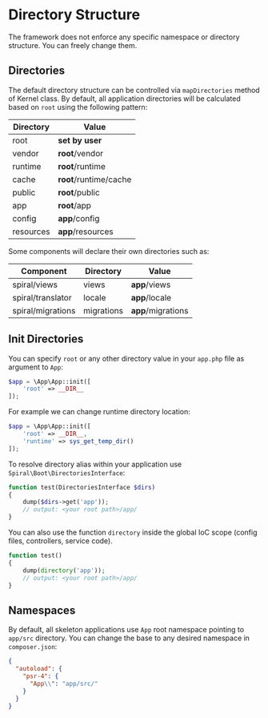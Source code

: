 # Directory Structure
The framework does not enforce any specific namespace or directory structure. You can freely change them.

## Directories
The default directory structure can be controlled via `mapDirectories` method of Kernel class. By
default, all application directories will be calculated based on `root` using the following pattern:

Directory | Value 
---       | ---
root      | **set by user**
vendor    | **root**/vendor
runtime   | **root**/runtime
cache     | **root**/runtime/cache
public    | **root**/public
app       | **root**/app
config    | **app**/config
resources | **app**/resources

Some components will declare their own directories such as:

Component         | Directory  | Value 
---               | ---        | ---
spiral/views      | views      | **app**/views
spiral/translator | locale     | **app**/locale
spiral/migrations | migrations | **app**/migrations

## Init Directories
You can specify `root` or any other directory value in your `app.php` file as argument to `App`:

```php
$app = \App\App::init([
    'root' => __DIR__
]);
```

For example we can change runtime directory location:

```php
$app = \App\App::init([
    'root' => __DIR__, 
    'runtime' => sys_get_temp_dir()
]);
```

To resolve directory alias within your application use `Spiral\Boot\DirectoriesInterface`:

```php
function test(DirectoriesInterface $dirs)
{
    dump($dirs->get('app'));
    // output: <your root path>/app/
}
```

You can also use the function `directory` inside the global IoC scope (config files, controllers, service code).

```php
function test()
{
    dump(directory('app'));
    // output: <your root path>/app/
}
```

## Namespaces
By default, all skeleton applications use `App` root namespace pointing to `app/src` directory. You can change the base 
to any desired namespace in `composer.json`:

```json
{
  "autoload": {
    "psr-4": {
      "App\\": "app/src/"
    }
  }
}
```
